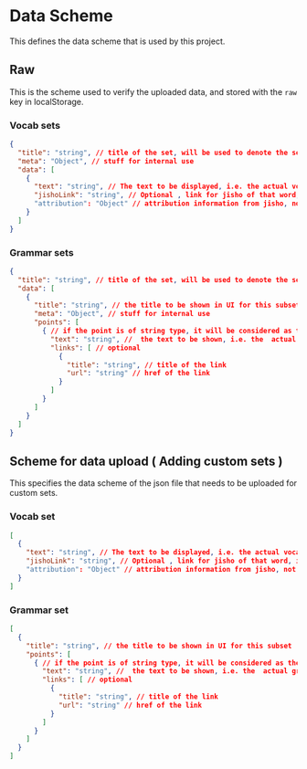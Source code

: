 # Data Scheme

This defines the data scheme that is used by this project.

## Raw

This is the scheme used to verify the uploaded data, and stored with the `raw`
key in localStorage.

### Vocab sets

```json
{
  "title": "string", // title of the set, will be used to denote the set in UI
  "meta": "Object", // stuff for internal use
  "data": [
    {
      "text": "string", // The text to be displayed, i.e. the actual vocab
      "jishoLink": "string", // Optional , link for jisho of that word, if not present, default will be https://jisho.org/search/`word`
      "attribution": "Object" // attribution information from jisho, not yet used
    }
  ]
}
```

### Grammar sets

```json
{
  "title": "string", // title of the set, will be used to denote the set in UI
  "data": [
    {
      "title": "string", // the title to be shown in UI for this subset
      "meta": "Object", // stuff for internal use
      "points": [
        { // if the point is of string type, it will be considered as the text, and the links section will be empty array
          "text": "string", //  the text to be shown, i.e. the  actual grammar point
          "links": [ // optional
            {
              "title": "string", // title of the link
              "url": "string" // href of the link
            }
          ]
        }
      ]
    }
  ]
}
```

## Scheme for data upload ( Adding custom sets )

This specifies the data scheme of the json file that needs to be uploaded for
custom sets.

### Vocab set

```json
[
  {
    "text": "string", // The text to be displayed, i.e. the actual vocab
    "jishoLink": "string", // Optional , link for jisho of that word, if not present, default will be https://jisho.org/search/`word`
    "attribution": "Object" // attribution information from jisho, not yet used
  }
]
```

### Grammar set

```json
[
  {
    "title": "string", // the title to be shown in UI for this subset
    "points": [
      { // if the point is of string type, it will be considered as the text, and the links section will be empty array
        "text": "string", //  the text to be shown, i.e. the  actual grammar point
        "links": [ // optional
          {
            "title": "string", // title of the link
            "url": "string" // href of the link
          }
        ]
      }
    ]
  }
]
```
